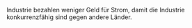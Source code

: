 Industrie bezahlen weniger Geld für Strom, damit die Industrie konkurrenzfähig sind gegen andere Länder.
